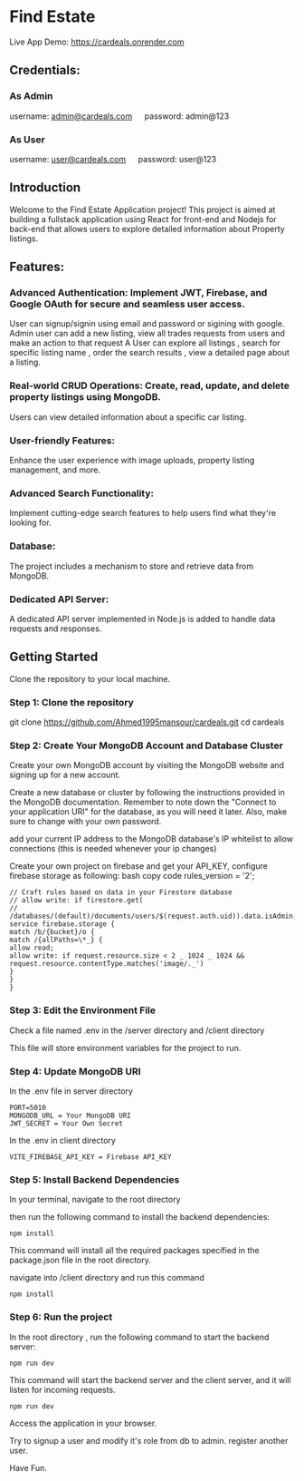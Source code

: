 # Find Estate

Live App Demo: https://cardeals.onrender.com

## Credentials:

### As Admin

username: admin@cardeals.com &emsp; password: admin@123

### As User

username: user@cardeals.com &emsp; password: user@123

## Introduction

Welcome to the Find Estate Application project! This project is aimed at building a fullstack application using React for front-end and Nodejs for back-end that allows users to explore detailed information about Property listings.

## Features:


### Advanced Authentication: Implement JWT, Firebase, and Google OAuth for secure and seamless user access.

User can signup/signin using email and password or sigining with google.
Admin user can add a new listing, view all trades requests from users and make an action to that request
A User can explore all listings , search for specific listing name , order the search results , view a detailed page about a listing.

### Real-world CRUD Operations: Create, read, update, and delete property listings using MongoDB.

Users can view detailed information about a specific car listing.

### User-friendly Features:

Enhance the user experience with image uploads, property listing management, and more.

### Advanced Search Functionality:

Implement cutting-edge search features to help users find what they're looking for.

### Database:

The project includes a mechanism to store and retrieve data from MongoDB.

### Dedicated API Server:

A dedicated API server implemented in Node.js is added to handle data requests and responses.



## Getting Started

Clone the repository to your local machine.

### Step 1: Clone the repository

git clone https://github.com/Ahmed1995mansour/cardeals.git
cd cardeals

### Step 2: Create Your MongoDB Account and Database Cluster

Create your own MongoDB account by visiting the MongoDB website and signing up for a new account.

Create a new database or cluster by following the instructions provided in the MongoDB documentation. Remember to note down the "Connect to your application URI" for the database, as you will need it later. Also, make sure to change <password> with your own password.

add your current IP address to the MongoDB database's IP whitelist to allow connections (this is needed whenever your ip changes)

Create your own project on firebase and get your API_KEY, configure firebase storage as following:
bash
copy code
rules_version = '2';

```
// Craft rules based on data in your Firestore database
// allow write: if firestore.get(
// /databases/(default)/documents/users/$(request.auth.uid)).data.isAdmin;
service firebase.storage {
match /b/{bucket}/o {
match /{allPaths=\*_} {
allow read;
allow write: if request.resource.size < 2 _ 1024 _ 1024 && request.resource.contentType.matches('image/._')
}
}
}
```

### Step 3: Edit the Environment File

Check a file named .env in the /server directory and /client directory

This file will store environment variables for the project to run.

### Step 4: Update MongoDB URI

In the .env file in server directory

```
PORT=5010
MONGODB_URL = Your MongoDB URI
JWT_SECRET = Your Own Secret
```

In the .env in client directory

```
VITE_FIREBASE_API_KEY = Firebase API_KEY
```

### Step 5: Install Backend Dependencies

In your terminal, navigate to the root directory

then run the following command to install the backend dependencies:

```
npm install
```

This command will install all the required packages specified in the package.json file in the root directory.

navigate into /client directory and run this command

```
npm install
```

### Step 6: Run the project

In the root directory , run the following command to start the backend server:

```
npm run dev
```

This command will start the backend server and the client server, and it will listen for incoming requests.

```
npm run dev
```

Access the application in your browser.

Try to signup a user and modify it's role from db to admin.
register another user.

Have Fun.
